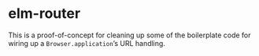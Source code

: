 # elm-router

This is a proof-of-concept for cleaning up some of the boilerplate code for wiring up a `Browser.application`’s URL handling.
